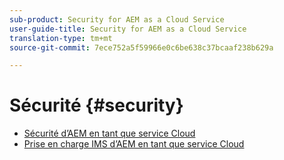 ```yaml
---
sub-product: Security for AEM as a Cloud Service
user-guide-title: Security for AEM as a Cloud Service
translation-type: tm+mt
source-git-commit: 7ece752a5f59966e0c6be638c37bcaaf238b629a

---
```



# Sécurité {#security}

+ [Sécurité d’AEM en tant que service Cloud](/help/security/home.md)
+ [Prise en charge IMS d’AEM en tant que service Cloud](ims-support.md)
